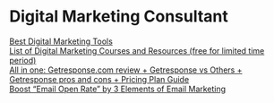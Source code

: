 <html>
<body>

<h1>Digital Marketing Consultant</h1>
<a href="http://www.rahulmurarka.com/" target="_blank">Best Digital Marketing Tools</a>
<br>
<a href="http://www.rahulmurarka.com/free/free-course-list/" target="_blank">List of Digital Marketing Courses and Resources (free for limited time period)</a>
<br>
<a href="http://www.rahulmurarka.com/em/getresponse-plan-guide/" target="_blank">All in one: Getresponse.com review + Getresponse vs Others + Getresponse pros and cons + Pricing Plan Guide</a>
<br>
<a href="http://www.rahulmurarka.com/em/elements-of-email-marketing/" target="_blank">Boost “Email Open Rate” by 3 Elements of Email Marketing</a>
<br>


</body>
</html>
